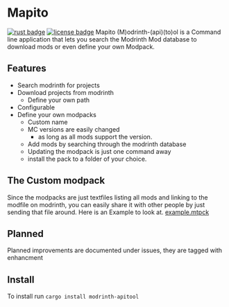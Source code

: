# Mapito
[![rust badge](https://img.shields.io/static/v1?label=Made%20with&message=Rust&logo=rust&labelColor=e82833&color=b11522)](https://www.rust-lang.org)
[![license badge](https://img.shields.io/github/license/FlorianXXIV/modrinth-apitool
)](https://github.com/FlorianXXIV/modrinth-apitool/blob/main/LICENSE)
Mapito (M)odrinth-(api)(to)ol is a Command line application that lets you search
the Modrinth Mod database to download mods or even define your own Modpack.
## Features
- Search modrinth for projects
- Download projects from modrinth
    - Define your own path
- Configurable
- Define your own modpacks
    - Custom name
    - MC versions are easily changed
        - as long as all mods support the version.
    - Add mods by searching through the modrinth database
    - Updating the modpack is just one command away
    - install the pack to a folder of your choice.
## The Custom modpack
Since the modpacks are just textfiles listing all mods and linking to the modfile
on modrinth, you can easily share it with other people by just sending that file
around.
Here is an Example to look at.
[example.mtpck](./example.mtpck)

## Planned
Planned improvements are documented under issues, they are tagged with enhancment
## Install
To install run `cargo install modrinth-apitool`
